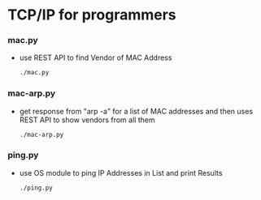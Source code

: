 # TCP/IP for programmers

### mac.py

- use REST API to find Vendor of MAC Address
  ```bash
  ./mac.py
  ```

### mac-arp.py

- get response from "arp -a" for a list of MAC addresses and then uses REST API to show vendors from all them
  ```bash
  ./mac-arp.py
  ```

### ping.py

- use OS module to ping IP Addresses in List and print Results
  ```bash
  ./ping.py
  ```
